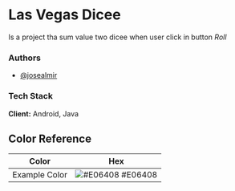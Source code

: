
# Las Vegas Dicee

Is a project tha sum value two dicee when user click in button _Roll_



### Authors

- [@josealmir](https://www.github.com/josealmir)


### Tech Stack

**Client:** Android, Java 

## Color Reference

| Color             | Hex                                                                |
| ----------------- | ------------------------------------------------------------------ |
| Example Color | ![#E06408](https://via.placeholder.com/10/E06408?text=+) #E06408 |

